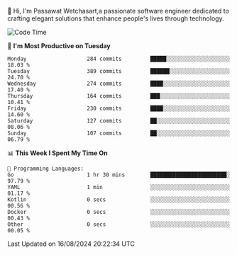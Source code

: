 
👋 Hi, I'm Passawat Wetchasart,a passionate software engineer dedicated to crafting elegant solutions that enhance people's lives through technology.


<!--START_SECTION:waka-->
![Code Time](http://img.shields.io/badge/Code%20Time-1%2C733%20hrs%2018%20mins-blue)

📅 **I'm Most Productive on Tuesday** 

```text
Monday                   284 commits         █████░░░░░░░░░░░░░░░░░░░░   18.03 % 
Tuesday                  389 commits         ██████░░░░░░░░░░░░░░░░░░░   24.70 % 
Wednesday                274 commits         ████░░░░░░░░░░░░░░░░░░░░░   17.40 % 
Thursday                 164 commits         ███░░░░░░░░░░░░░░░░░░░░░░   10.41 % 
Friday                   230 commits         ████░░░░░░░░░░░░░░░░░░░░░   14.60 % 
Saturday                 127 commits         ██░░░░░░░░░░░░░░░░░░░░░░░   08.06 % 
Sunday                   107 commits         ██░░░░░░░░░░░░░░░░░░░░░░░   06.79 % 
```


📊 **This Week I Spent My Time On** 

```text
💬 Programming Languages: 
Go                       1 hr 30 mins        ████████████████████████░   97.79 % 
YAML                     1 min               ░░░░░░░░░░░░░░░░░░░░░░░░░   01.17 % 
Kotlin                   0 secs              ░░░░░░░░░░░░░░░░░░░░░░░░░   00.56 % 
Docker                   0 secs              ░░░░░░░░░░░░░░░░░░░░░░░░░   00.43 % 
Other                    0 secs              ░░░░░░░░░░░░░░░░░░░░░░░░░   00.05 % 
```


 Last Updated on 16/08/2024 20:22:34 UTC
<!--END_SECTION:waka-->

<!--
**markpassawat/markpassawat** is a ✨ _special_ ✨ repository because its `README.md` (this file) appears on your GitHub profile.

Here are some ideas to get you started:

- 🔭 I’m currently working on ...
- 🌱 I’m currently learning ...
- 👯 I’m looking to collaborate on ...
- 🤔 I’m looking for help with ...
- 💬 Ask me about ...
- 📫 How to reach me: ...
- 😄 Pronouns: He/Him
- ⚡ Fun fact: ...
-->
